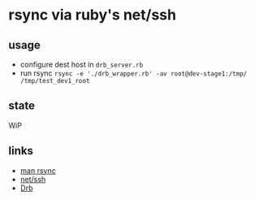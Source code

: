 # rsync via ruby's net/ssh
## usage

* configure dest host in `drb_server.rb`
* run rsync `rsync -e './drb_wrapper.rb' -av root@dev-stage1:/tmp/ /tmp/test_dev1_root`

## state

WiP

## links

* [man rsync](http://manpages.ubuntu.com/manpages/trusty/man1/rsync.1.html)
* [net/ssh](http://net-ssh.github.io/net-ssh/)
* [Drb](http://www.ruby-doc.org/stdlib-2.1.1/libdoc/drb/rdoc/DRb.html)
